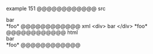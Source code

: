 example 151
@@@@@@@@@@@@ src
<div>
bar
</div>
*foo*
@@@@@@@@@@@@ xml
<?xml version="1.0" encoding="UTF-8"?>
<!DOCTYPE document SYSTEM "CommonMark.dtd">
<document xmlns="http://commonmark.org/xml/1.0">
  <html_block>&lt;div&gt;
bar
&lt;/div&gt;
*foo*
</html_block>
</document>
@@@@@@@@@@@@ html
<div>
bar
</div>
*foo*
@@@@@@@@@@@@
